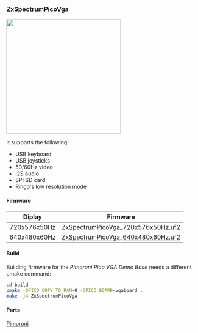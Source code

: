 ### ZxSpectrumPicoVga

<img src="pico-demo-base-9_1500x1500.png" width="300"/>



It supports the following:
* USB keyboard
* USB joysticks
* 50/60Hz  video
* I2S audio
* SPI SD card
* Ringo's low resolution mode

#### Firmware

| Diplay | Firmware |
| - | - |
| 720x576x50Hz | [ZxSpectrumPicoVga_720x576x50Hz.uf2](/uf2/ZxSpectrumPicoVga_720x576x50Hz.uf2) |
| 640x480x60Hz | [ZxSpectrumPicoVga_640x480x60Hz.uf2](/uf2/ZxSpectrumPicoVga_640x480x60Hz.uf2) |

#### Build
Building firmware for the *Pimoroni Pico VGA Demo Base* needs a different cmake command:

```sh
cd build
cmake -DPICO_COPY_TO_RAM=0 -DPICO_BOARD=vgaboard ..
make -j4 ZxSpectrumPicoVga
```

#### Parts
[Pimoroni](https://shop.pimoroni.com/products/pimoroni-pico-vga-demo-base)